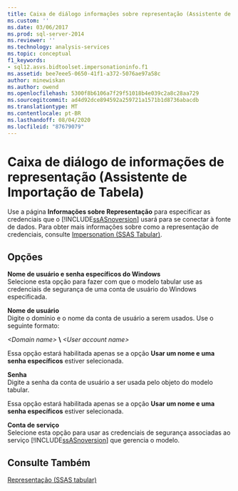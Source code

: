 ```yaml
---
title: Caixa de diálogo informações sobre representação (Assistente de importação de tabela) | Microsoft Docs
ms.custom: ''
ms.date: 03/06/2017
ms.prod: sql-server-2014
ms.reviewer: ''
ms.technology: analysis-services
ms.topic: conceptual
f1_keywords:
- sql12.asvs.bidtoolset.impersonationinfo.f1
ms.assetid: bee7eee5-0650-41f1-a372-5076ae97a58c
author: minewiskan
ms.author: owend
ms.openlocfilehash: 5300f8b6106a7f29f51018b4e039c2a8c28aa729
ms.sourcegitcommit: ad4d92dce894592a259721a1571b1d8736abacdb
ms.translationtype: MT
ms.contentlocale: pt-BR
ms.lasthandoff: 08/04/2020
ms.locfileid: "87679079"
---
```

# <a name="impersonation-information-dialog-box-table-import-wizard"></a>Caixa de diálogo de informações de representação (Assistente de Importação de Tabela)
  Use a página **Informações sobre Representação** para especificar as credenciais que o [!INCLUDE[ssASnoversion](../includes/ssasnoversion-md.md)] usará para se conectar à fonte de dados. Para obter mais informações sobre como a representação de credenciais, consulte [Impersonation &#40;SSAS Tabular&#41;](tabular-models/impersonation-ssas-tabular.md).  
  
## <a name="options"></a>Opções  
 **Nome de usuário e senha específicos do Windows**  
 Selecione esta opção para fazer com que o modelo tabular use as credenciais de segurança de uma conta de usuário do Windows especificada.  
  
 **Nome de usuário**  
 Digite o domínio e o nome da conta de usuário a serem usados. Use o seguinte formato:  
  
 *\<Domain name>* **\\** *\<User account name>*  
  
 Essa opção estará habilitada apenas se a opção **Usar um nome e uma senha específicos** estiver selecionada.  
  
 **Senha**  
 Digite a senha da conta de usuário a ser usada pelo objeto do modelo tabular.  
  
 Essa opção estará habilitada apenas se a opção **Usar um nome e uma senha específicos** estiver selecionada.  
  
 **Conta de serviço**  
 Selecione esta opção para usar as credenciais de segurança associadas ao serviço [!INCLUDE[ssASnoversion](../includes/ssasnoversion-md.md)] que gerencia o modelo.  
  
## <a name="see-also"></a>Consulte Também  
 [Representação &#40;SSAS tabular&#41;](tabular-models/impersonation-ssas-tabular.md)  
  
  
